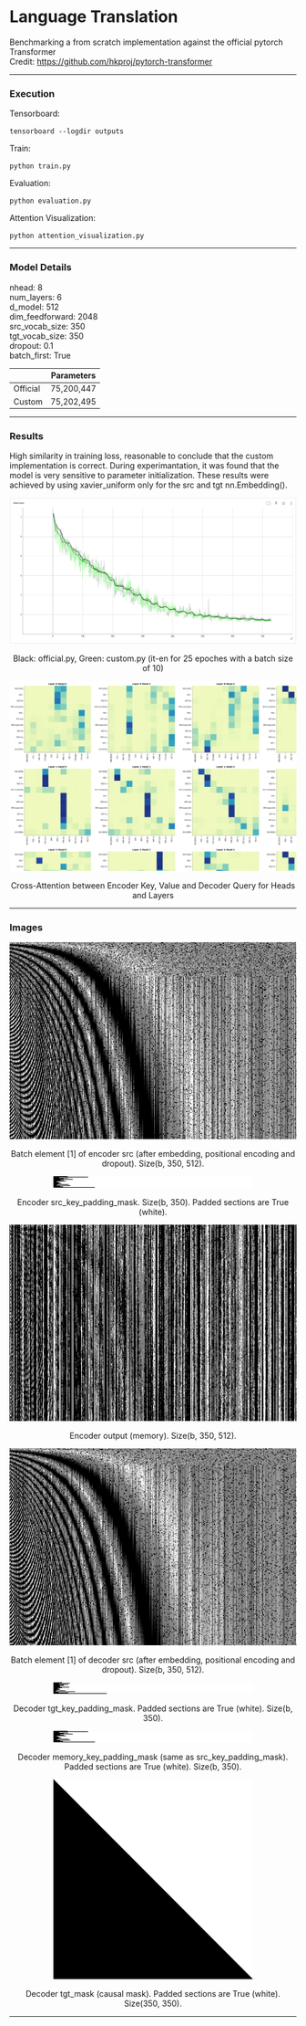 # Language Translation
Benchmarking a from scratch implementation against the official pytorch Transformer  
Credit: https://github.com/hkproj/pytorch-transformer

---

### Execution
Tensorboard:
```
tensorboard --logdir outputs
```

Train:
```
python train.py
```

Evaluation:
```
python evaluation.py
```

Attention Visualization:
```
python attention_visualization.py
```

---

### Model Details

nhead: 8  
num_layers: 6  
d_model: 512  
dim_feedforward: 2048  
src_vocab_size: 350  
tgt_vocab_size: 350  
dropout: 0.1  
batch_first: True

|| Parameters |
|-|------------|
|Official| 75,200,447 |
|Custom| 75,202,495 |

---

### Results

High similarity in training loss, reasonable to conclude that the custom implementation is correct.
During experimantation, it was found that the model is very sensitive to parameter initialization.
These results were achieved by using xavier_uniform only for the src and tgt nn.Embedding().

<p align="center">
  <img src="assets/tensorboard.png" alt="Centered Image">
</p>
<p align="center">
  Black: official.py, Green: custom.py (it-en for 25 epoches with a batch size of 10)
</p>

<p align="center">
  <img src="assets/cross_attention.png" alt="Centered Image">
</p>
<p align="center">
  Cross-Attention between Encoder Key, Value and Decoder Query for Heads and Layers
</p>

---

### Images

<p align="center">
  <img src="assets/src_1_350_512.png" alt="Centered Image">
</p>
<p align="center">
  Batch element [1] of encoder src (after embedding, positional encoding and dropout). Size(b, 350, 512).
</p>

<p align="center">
  <img src="assets/src_mask_20_350.png" alt="Centered Image">
</p>
<p align="center">
  Encoder src_key_padding_mask. Size(b, 350). Padded sections are True (white).
</p>

<p align="center">
  <img src="assets/memory_1_350_512.png" alt="Centered Image">
</p>
<p align="center">
  Encoder output (memory). Size(b, 350, 512).
</p>

<p align="center">
  <img src="assets/tgt_1_350_512.png" alt="Centered Image">
</p>
<p align="center">
  Batch element [1] of decoder src (after embedding, positional encoding and dropout). Size(b, 350, 512).
</p>

<p align="center">
  <img src="assets/tgt_mask_20_350.png" alt="Centered Image">
</p>
<p align="center">
  Decoder tgt_key_padding_mask. Padded sections are True (white). Size(b, 350).
</p>

<p align="center">
  <img src="assets/src_mask_20_350.png" alt="Centered Image">
</p>
<p align="center">
  Decoder memory_key_padding_mask (same as src_key_padding_mask). Padded sections are True (white). Size(b, 350).
</p>

<p align="center">
  <img src="assets/tgt_mask_350_350.png" alt="Centered Image">
</p>
<p align="center">
  Decoder tgt_mask (causal mask). Padded sections are True (white). Size(350, 350).
</p>

---


